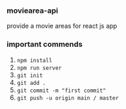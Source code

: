 ### moviearea-api
provide a movie areas for react js app

### important commends

1. `npm install`
2. `npm run server`
3. `git init`
4. `git add .`
5. `git commit -m "first commit"`
6. `git push -u origin main / master` 
